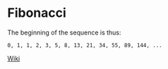 # Fibonacci

The beginning of the sequence is thus:

`0, 1, 1, 2, 3, 5, 8, 13, 21, 34, 55, 89, 144, ...`

[Wiki](https://en.wikipedia.org/wiki/Fibonacci_number#/media/File:FibonacciRabbit.svg)
